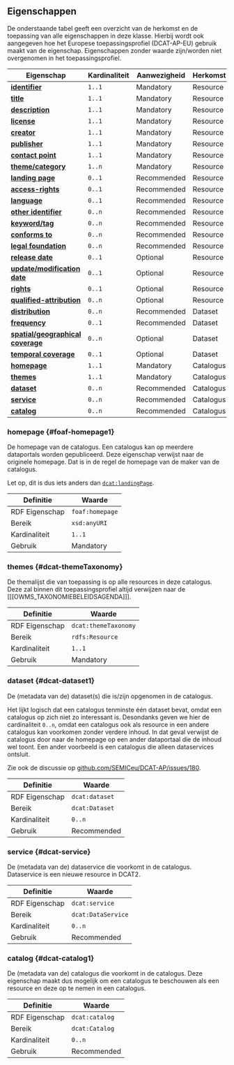 ## Eigenschappen

De onderstaande tabel geeft een overzicht van de herkomst en de toepassing van alle eigenschappen in deze klasse. 
Hierbij wordt ook aangegeven hoe het Europese toepassingsprofiel (DCAT-AP-EU) gebruik maakt van de eigenschap. 
Eigenschappen zonder waarde zijn/worden niet overgenomen in het toepassingsprofiel.

| **Eigenschap**                                      | Kardinaliteit | Aanwezigheid | Herkomst  |
|-----------------------------------------------------|---------------|--------------|-----------|
| [**identifier**](#dct-identifier)                   | `1..1`        | Mandatory    | Resource  |
| [**title**](#dct-title)                             | `1..1`        | Mandatory    | Resource  |
| [**description**](#dct-description)                 | `1..1`        | Mandatory    | Resource  |
| [**license**](#dct-license)                         | `1..1`        | Mandatory    | Resource  |
| [**creator**](#dct-creator)                         | `1..1`        | Mandatory    | Resource  |
| [**publisher**](#dct-publisher)                     | `1..1`        | Mandatory    | Resource  |
| [**contact point**](#dcat-contactPoint)             | `1..1`        | Mandatory    | Resource  |
| [**theme/category**](#dcat-theme)                   | `1..n`        | Mandatory    | Resource  |
| [**landing page**](#dcat-landingPage)               | `0..1`        | Recommended  | Resource  |
| [**access-rights**](#dct-accessRights)              | `0..1`        | Recommended  | Resource  |
| [**language**](#dct-language)                       | `0..1`        | Recommended  | Resource  |
| [**other identifier**](#adms-identifier)            | `0..n`        | Recommended  | Resource  |
| [**keyword/tag**](#dcat-keyword)                    | `0..n`        | Recommended  | Resource  |
| [**conforms to**](#dct-conformsTo)                  | `0..n`        | Recommended  | Resource  |
| [**legal foundation**](#donl-grondslag)             | `0..n`        | Recommended  | Resource  |
| [**release date**](#dct-issued)                     | `0..1`        | Optional     | Resource  |
| [**update/modification date**](#dct-modified)       | `0..1`        | Optional     | Resource  |
| [**rights**](#rights)                               | `0..1`        | Optional     | Resource  |
| [**qualified-attribution**](#qualified-attribution) | `0..n`        | Optional     | Resource  |
| [**distribution**](#dcat-distribution1)             | `0..n`        | Recommended  | Dataset   |
| [**frequency**](#dct-accrualPeriodicity)            | `0..1`        | Recommended  | Dataset   |
| [**spatial/geographical coverage**](#dct-spatial)   | `0..n`        | Optional     | Dataset   |
| [**temporal coverage**](#dct-temporal)              | `0..1`        | Optional     | Dataset   |
| [**homepage**](#foaf-homepage1)                     | `1..1`        | Mandatory    | Catalogus |
| [**themes**](#dcat-themeTaxonomy)                   | `1..1`        | Mandatory    | Catalogus |
| [**dataset**](#dcat-dataset1)                       | `0..n`        | Recommended  | Catalogus |
| [**service**](#dcat-service)                        | `0..n`        | Recommended  | Catalogus |
| [**catalog**](#dcat-catalog1)                       | `0..n`        | Recommended  | Catalogus |

### homepage {#foaf-homepage1}

De homepage van de catalogus. Een catalogus kan op meerdere dataportals worden gepubliceerd. Deze eigenschap verwijst 
naar de originele homepage. Dat is in de regel de homepage van de maker van de catalogus.

Let op, dit is dus iets anders dan [`dcat:landingPage`](#dcat-landingPage).

| Definitie      | Waarde          |
|----------------|-----------------|
| RDF Eigenschap | `foaf:homepage` |
| Bereik         | `xsd:anyURI`    |
| Kardinaliteit  | `1..1`          |
| Gebruik        | Mandatory       |

### themes {#dcat-themeTaxonomy}

De themalijst die van toepassing is op alle resources in deze catalogus. Deze zal binnen dit toepassingsprofiel altijd 
verwijzen naar de [[[OWMS_TAXONOMIEBELEIDSAGENDA]]].

| Definitie      | Waarde               |
|----------------|----------------------|
| RDF Eigenschap | `dcat:themeTaxonomy` |
| Bereik         | `rdfs:Resource`      |
| Kardinaliteit  | `1..1`               |
| Gebruik        | Mandatory            |

### dataset {#dcat-dataset1}

De (metadata van de) dataset(s) die is/zijn opgenomen in de catalogus.

Het lijkt logisch dat een catalogus tenminste één dataset bevat, omdat een catalogus op zich niet zo interessant is. 
Desondanks geven we hier de cardinaliteit `0..n`, omdat een catalogus ook als resource in een andere catalogus kan 
voorkomen zonder verdere inhoud. In dat geval verwijst de catalogus door naar de homepage op een ander dataportaal die 
de inhoud wel toont. Een ander voorbeeld is een catalogus die alleen dataservices ontsluit.

Zie ook de discussie op [github.com/SEMICeu/DCAT-AP/issues/180](https://github.com/SEMICeu/DCAT-AP/issues/180).

| Definitie      | Waarde         |
|----------------|----------------|
| RDF Eigenschap | `dcat:dataset` |
| Bereik         | `dcat:Dataset` |
| Kardinaliteit  | `0..n`         |
| Gebruik        | Recommended    |

### service {#dcat-service}

De (metadata van de) dataservice die voorkomt in de catalogus. Dataservice is een nieuwe resource in DCAT2.

| Definitie      | Waarde             |
|----------------|--------------------|
| RDF Eigenschap | `dcat:service`     |
| Bereik         | `dcat:DataService` |
| Kardinaliteit  | `0..n`             |
| Gebruik        | Recommended        |

### catalog {#dcat-catalog1}

De (metadata van de) catalogus die voorkomt in de catalogus. Deze eigenschap maakt dus mogelijk om een catalogus te 
beschouwen als een resource en deze op te nemen in een catalogus.

| Definitie      | Waarde         |
|----------------|----------------|
| RDF Eigenschap | `dcat:catalog` |
| Bereik         | `dcat:Catalog` |
| Kardinaliteit  | `0..n`         |
| Gebruik        | Recommended    |

